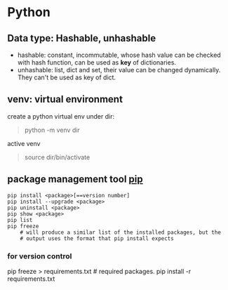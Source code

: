 # Python 

## Data type: Hashable, unhashable
* hashable: constant, incommutable, whose hash value can be checked with hash function, can be used as **key** of dictionaries.
* unhashable: list, dict and set, their value can be changed dynamically. They can't be used as key of dict.

## venv: virtual environment 

create a python virtual env under dir:
> python -m venv dir  

active venv
> source dir/bin/activate

## package management tool [pip](https://pypi.python.org/pypi)
```
pip install <package>[==version number]
pip install --upgrade <package>
pip uninstall <package>
pip show <package>
pip list
pip freeze  
    # will produce a similar list of the installed packages, but the 
    # output uses the format that pip install expects
```

### for version control
pip freeze > requirements.txt	# required packages.
pip install -r requirements.txt

